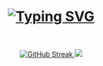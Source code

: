 <h1 align="center">
    <a href="https://git.io/typing-svg">
        <img src="https://readme-typing-svg.demolab.com?font=Fira+Code&pause=1000&color=F7940E&center=true&vCenter=true&width=435&lines=Hello+World%2C+I+am+Lemon." alt="Typing SVG" />
    </a>
</h1>
<br>
<p align=center>
    <div align=center>
        <a href="https://git.io/streak-stats">
            <img src="https://streak-stats.demolab.com?user=mothsfollow&theme=git-dark&date_format=M%20j%5B%2C%20Y%5D" alt="GitHub Streak"/>
        </a>
        <a href="https://github.com/anuraghazra/github-readme-stats">
            <img src="https://github-readme-stats.vercel.app/api/top-langs/?username=mothsfollow&layout=compact&theme=codeSTACKr" />
        </a>
    </div>
</p>
